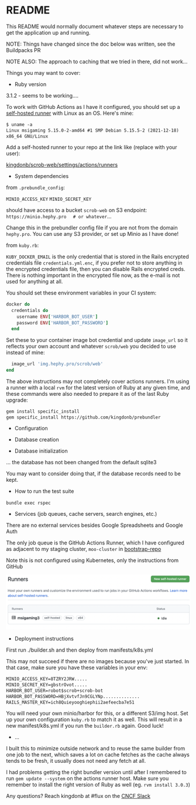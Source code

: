 # README

This README would normally document whatever steps are necessary to get the
application up and running.

NOTE: Things have changed since the doc below was written, see the Buildpacks PR

NOTE ALSO: The approach to caching that we tried in there, did not work...

Things you may want to cover:

* Ruby version

3.1.2 - seems to be working....

To work with GitHub Actions as I have it configured, you should set up a
[self-hosted runner](https://docs.github.com/en/actions/hosting-your-own-runners/about-self-hosted-runners)
with Linux as an OS. Here's mine:

```
$ uname -a
Linux msigaming 5.15.0-2-amd64 #1 SMP Debian 5.15.5-2 (2021-12-18) x86_64 GNU/Linux
```

Add a self-hosted runner to your repo at the link like (replace with your user):

[kingdonb/scrob-web/settings/actions/runners](https://github.com/kingdonb/scrob-web/settings/actions/runners)

* System dependencies

from `.prebundle_config`:

`MINIO_ACCESS_KEY`
`MINIO_SECRET_KEY`

should have access to a bucket `scrob-web` on S3 endpoint:
`https://minio.hephy.pro` `  # or whatever`...

Change this in the prebundler config file if you are not from the domain
`hephy.pro`.  You can use any S3 provider, or set up Minio as I have done!

from `kuby.rb`:

`KUBY_DOCKER_EMAIL` is the only credential that is stored in the Rails
encrypted credentials file `credentials.yml.enc`, if you prefer not to store
anything in the encrypted credentials file, then you can disable Rails
encrypted creds. There is nothing important in the encrypted file now, as the
e-mail is not used for anything at all.

You should set these environment variables in your CI system:

```ruby
docker do
  credentials do
    username ENV['HARBOR_BOT_USER']
    password ENV['HARBOR_BOT_PASSWORD']
  end
```

Set these to your container image bot credential and update `image_url` so it reflects your own account and whatever `scrob/web` you decided to use instead of mine:

```ruby
  image_url 'img.hephy.pro/scrob/web'
end
```

The above instructions may not completely cover actions runners. I'm using a runner with a local `rvm` for the latest version of Ruby at any given time, and these commands were also needed to prepare it as of the last Ruby upgrade:

```
gem install specific_install
gem specific_install https://github.com/kingdonb/prebundler
```

* Configuration

* Database creation

* Database initialization

... the database has not been changed from the default sqlite3

You may want to consider doing that, if the database records need to be kept.

* How to run the test suite

`bundle exec rspec`

* Services (job queues, cache servers, search engines, etc.)

There are no external services besides Google Spreadsheets and Google Auth

The only job queue is the GitHub Actions Runner, which I have configured as
adjacent to my staging cluster, `moo-cluster` in [bootstrap-repo][]

Note this is not configured using Kubernetes, only the instructions from GitHub

![msigaming3 the Self-Hosted Runner](/assets/images/hosted-runner-msigaming3.png)

* Deployment instructions

First run ./builder.sh and then deploy from manifests/k8s.yml

This may not succeed if there are no images because you've just started. In that case,
make sure you have these variables in your env:

```
MINIO_ACCESS_KEY=8TZRY2JRW.....
MINIO_SECRET_KEY=gbstrOvot.....
HARBOR_BOT_USER=robot$scrob+scrob-bot
HARBOR_BOT_PASSWORD=HBjXvtvfJn9CGLYNp..............
RAILS_MASTER_KEY=ich8Quieyooghiephii2aefeecba7e51
```

You will need your own minio/harbor for this, or a different S3/img host. Set
up your own configuration `kuby.rb` to match it as well. This will result in a
new manifest/k8s.yml if you run the `builder.rb` again. Good luck!

* ...

I built this to minimize outside network and to reuse the same builder from one
job to the next, which saves a lot on cache fetches as the cache always tends
to be fresh, it usually does not need any fetch at all.

I had problems getting the right bundler version until after I remembered to
run `gem update --system` on the actions runner host. Make sure you remember to
install the right version of Ruby as well (eg. `rvm install 3.0.3`)

Any questions? Reach kingdonb at #flux on the [CNCF Slack][flux-on-cncf-slack]

[bootstrap-repo]: https://github.com/kingdonb/bootstrap-repo/tree/staging
[flux-on-cncf-slack]: https://cloud-native.slack.com/channels/flux
